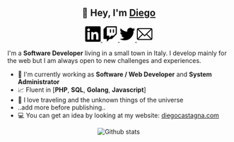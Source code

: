 <h2 align="center">👋 Hey, I'm <a href="https://www.diegocastagna.com/en/">Diego</a></h2>
<p align="center">
  <a href="https://www.linkedin.com/in/diegocastagna/">
    <img alt="Linkedin" width="35px" src="https://raw.githubusercontent.com/UnwishingMoon/UnwishingMoon/master/images/linkedin.svg" />
  </a>
  <a href="https://www.twitch.tv/unwishingmoon">
    <img alt="Twitch" width="35px" src="https://raw.githubusercontent.com/UnwishingMoon/UnwishingMoon/master/images/twitch.svg" />
  </a>
  <a href="https://twitter.com/_diegocastagna">
    <img alt="Twitter" width="35px" src="https://raw.githubusercontent.com/UnwishingMoon/UnwishingMoon/master/images/twitter.svg" />
  </a>
  <a href="mailto:&#100;&#105;&#101;&#103;&#111;&#064;&#100;&#105;&#101;&#103;&#111;&#099;&#097;&#115;&#116;&#097;&#103;&#110;&#097;&#046;&#099;&#111;&#109;">
    <img alt="Email" width="35px" src="https://raw.githubusercontent.com/UnwishingMoon/UnwishingMoon/master/images/email.svg" />
  </a>
</p>

I'm a **Software Developer** living in a small town in Italy. I develop mainly for the web but I am always open to new challenges and experiences.

- 🔭 I'm currently working as **Software / Web Developer** and **System Administrator**
- 📈 Fluent in [**PHP**, **SQL**, **Golang**, **Javascript**]
- 🚀 I love traveling and the unknown things of the universe
- ..add more before publishing..
- 💻 You can get an idea by looking at my website: <a href="https://www.diegocastagna.com/en/">diegocastagna.com</a>

<p align="center">
<img alt="Github stats" src="https://github-readme-stats.unwishingmoon.vercel.app/api?username=UnwishingMoon&show_icons=true&hide_border=true" />
</p>
